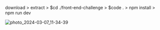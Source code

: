 download > extract > $cd ./front-end-challenge > $code . > npm install > npm run dev

![photo_2024-03-07_11-34-39](https://github.com/LuckxSz/front-end-challenge/assets/135531180/c5876d81-07a1-4bcc-b4da-fc8fe22a6f04)

